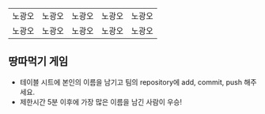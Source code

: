 <table>
      <tbody>
        <tr>
          <td>노광오</td>
          <td>노광오</td>
          <td>노광오</td>
          <td>노광오</td>
          <td>노광오</td>
        </tr>
        <tr>
          <td>노광오</td>
          <td>노광오</td>
          <td>노광오</td>
          <td>노광오</td>
          <td>노광오</td>
        </tr>
      </tbody>
</table>

## 땅따먹기 게임

- 테이블 시트에 본인의 이름을 남기고 팀의 repository에 add, commit, push 해주세요.
- 제한시간 5분 이후에 가장 많은 이름을 남긴 사람이 우승!
